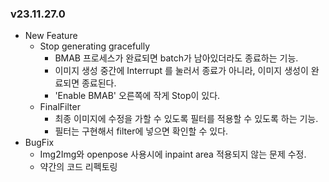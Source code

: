 ### v23.11.27.0

* New Feature
  * Stop generating gracefully
    * BMAB 프로세스가 완료되면 batch가 남아있더라도 종료하는 기능.
    * 이미지 생성 중간에 Interrupt 를 눌러서 종료가 아니라, 이미지 생성이 완료되면 종료된다.
    * 'Enable BMAB' 오른쪽에 작게 Stop이 있다.
  * FinalFilter
    * 최종 이미지에 수정을 가할 수 있도록 필터를 적용할 수 있도록 하는 기능.
    * 필터는 구현해서 filter에 넣으면 확인할 수 있다.
* BugFix
  * Img2Img와 openpose 사용시에 inpaint area 적용되지 않는 문제 수정.
  * 약간의 코드 리펙토링



